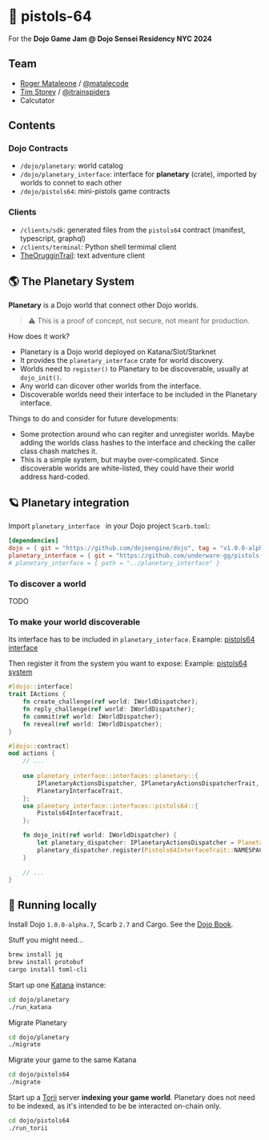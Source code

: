 # 🔫 pistols-64

For the **Dojo Game Jam @ Dojo Sensei Residency NYC 2024**

## Team

* [Roger Mataleone](https://github.com/rsodre) / [@matalecode](https://x.com/matalecode)
* [Tim Storey](https://github.com/lbdl) / [@itrainspiders](https://x.com/itrainspiders)
* Calcutator

## Contents

### Dojo Contracts

* `/dojo/planetary`: world catalog
* `/dojo/planetary_interface`: interface for **planetary** (crate), imported by worlds to connet to each other
* `/dojo/pistols64`: mini-pistols game contracts

### Clients

* `/clients/sdk`: generated files from the `pistols64` contract (manifest, typescript, graphql)
* `/clients/terminal`: Python shell termimal client
* [TheOrugginTrail](https://github.com/ArchetypalTech/TheOrugginTrail-DoJo): text adventure client


## 🌎 The Planetary System 

**Planetary** is a Dojo world that connect other Dojo worlds.

> ⚠️ This is a proof of concept, not secure, not meant for production.

How does it work?

* Planetary is a Dojo world deployed on Katana/Slot/Starknet
* It provides the `planetary_interface` crate for world discovery.
* Worlds need to `register()` to Planetary to be discoverable, usually at `dojo_init()`.
* Any world can dicover other worlds from the interface.
* Discoverable worlds need their interface to be included in the Planetary interface.

Things to do and consider for future developments:

* Some protection around who can regiter and unregister worlds. Maybe adding the worlds class hashes to the interface and checking the caller class chash matches it.
* This is a simple system, but maybe over-complicated. Since discoverable worlds are white-listed, they could have their world address hard-coded.


## 🪐 Planetary integration

Import `planetary_interface ` in your Dojo project `Scarb.toml`:

```toml
[dependencies]
dojo = { git = "https://github.com/dojoengine/dojo", tag = "v1.0.0-alpha.7" }
planetary_interface = { git = "https://github.com/underware-gg/pistols-64", branch = "main" }
# planetary_interface = { path = "../planetary_interface" }
```


### To discover a world

TODO



### To make your world discoverable

Its interface has to be included in `planetary_interface`.
Example: [pistols64 interface](/dojo/planetary_interface/src/interfaces/pistols64.cairo)

Then register it from the system you want to expose:
Example: [pistols64 system](/dojo/pistols64/src/systems/actions.cairo)

```rust
#[dojo::interface]
trait IActions {
    fn create_challenge(ref world: IWorldDispatcher);
    fn reply_challenge(ref world: IWorldDispatcher);
    fn commit(ref world: IWorldDispatcher);
    fn reveal(ref world: IWorldDispatcher);
}

#[dojo::contract]
mod actions {
	// ...
	
    use planetary_interface::interfaces::planetary::{
        IPlanetaryActionsDispatcher, IPlanetaryActionsDispatcherTrait,
        PlanetaryInterfaceTrait,
    };
    use planetary_interface::interfaces::pistols64::{
        Pistols64InterfaceTrait,
    };

    fn dojo_init(ref world: IWorldDispatcher) {
        let planetary_dispatcher: IPlanetaryActionsDispatcher = PlanetaryInterfaceTrait::actions_dispatcher();
        planetary_dispatcher.register(Pistols64InterfaceTrait::NAMESPACE, world.contract_address);
    }
    
    // ...
}

```


## 🚀 Running locally

Install Dojo `1.0.0-alpha.7`, Scarb `2.7` and Cargo. See the [Dojo Book](https://book.dojoengine.org/getting-started/).

Stuff you might need...

```sh
brew install jq
brew install protobuf
cargo install toml-cli
```

Start up one [Katana](https://book.dojoengine.org/toolchain/katana) instance:

```sh
cd dojo/planetary
./run_katana
```

Migrate Planetary

```sh
cd dojo/planetary
./migrate
```

Migrate your game to the same Katana

```sh
cd dojo/pistols64
./migrate
```

Start up a [Torii](https://book.dojoengine.org/toolchain/torii) server **indexing your game world**. Planetary does not need to be indexed, as it's intended to be be interacted on-chain only.

```sh
cd dojo/pistols64
./run_torii
```


